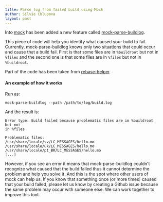```yaml
---
title: Parse log from failed build using Mock
author: Silvie Chlupova
layout: post
---
```


Into [mock](https://github.com/rpm-software-management/mock) has been added a new feature called [mock-parse-buildlog](https://github.com/rpm-software-management/mock/blob/devel/mock/py/mock-parse-buildlog.py).

This piece of code will help you identify what caused your build to fail. Currently, mock-parse-buildlog knows only two situations that could occur and cause that a build fail. First is that some files are in `%buildroot` but not in `%files` and the second one is that some files are in `%files` but not in `%buildroot`.

Part of the code has been taken from [rebase-helper](https://github.com/rebase-helper).

#### An example of how it works

Run as:

`mock-parse-buildlog --path /path/to/log/build.log`

And the result is:

    Error type: Build failed because problematic files are in %buildroot but not
    in %files

    Problematic files:
    /usr/share/locale/sv/LC_MESSAGES/hello.mo
    /usr/share/locale/uk/LC_MESSAGES/hello.mo
    /usr/share/locale/pt_BR/LC_MESSAGES/hello.mo
    [...]

However, if you see an error it means that mock-parse-buildlog couldn't recognize what caused that the build failed thus it cannot determine the problem and help you solve it. And this is the spot where other users of mock can help us. If you know that something once (or more times) caused that your build failed, please let us know by creating a Github issue because the same problem may occur with someone else. We can work together to improve this tool.
